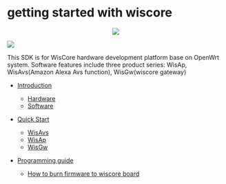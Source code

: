 # getting started with wiscore
<div align=center><img src="https://github.com/sevencheng798/wiscore/raw/master/img/inf_reg_wiscore.png"/></div>

![](https://github.com/sevencheng798/wiscore/raw/master/img/inf_reg_pic1.png)

This SDK is for WisCore hardware development platform base on OpenWrt system. Software features include three product series: WisAp, WisAvs(Amazon Alexa Avs function), WisGw(wiscore gateway)

* [Introduction](Introduction.md)
  * [Hardware](Introduction.md#hardware)
  * [Software](Introduction.md#software) 

* [Quick Start](QuickStart.md)
  * [WisAvs](QuickStart.md#wisAvs)
  * [WisAp](QuickStart.md#wisAp)
  * [WisGw](QuickStart.md#wisGw)


* [Programming guide](ProgrammingGuide.md)
  * [How to burn firmware to wiscore board](https://github.com/sevencheng798/get_started_with_wiscore/wiki/Burn-firmware-to-WisCore-Board)
    
